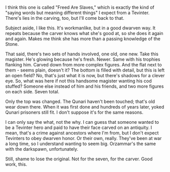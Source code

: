 I think this one is called "Freed Are Slaves," which is exactly the kind of "saying words but meaning different things" I expect from a Tevinter. There's lies in the carving, too, but I'll come back to that.

Subject aside, I like this. It's workmanlike, but in a good dwarven way. It repeats because the carver knows what she's good at, so she does it again and again. Makes me think she has more than a passing knowledge of the Stone.

That said, there's two sets of hands involved, one old, one new. Take this magister. He's glowing because he's fresh. Newer. Same with his trophies flanking him. Carved down from more complex figures. And the flat next to them - seems plain, doesn't it? The bottom is filled with detail, but this is left an open field? No, that's just what it is now, but there's shadows for a clever eye. So, what was here if not this handsome magister wanting his cod stuffed? Someone else instead of him and his friends, and two more figures on each side. Seven total.

Only the top was changed. The Qunari haven't been touched; that's old wear down there. When it was first done and hundreds of years later, yoked Qunari prisoners still fit. I don't suppose it's for the same reasons.

I can only say the what, not the why. I can guess that someone wanted to be a Tevinter hero and paid to have their face carved on an antiquity. I mean, that's a crime against ancestors where I'm from, but I don't expect Tevinters to obey dwarven honor. Or their own, really. They've been at war a long time, so I understand wanting to seem big. Orzammar's the same with the darkspawn, unfortunately.

Still, shame to lose the original. Not for the seven, for the carver. Good work, this.
